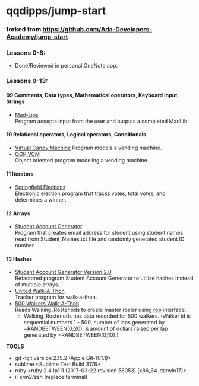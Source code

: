# qqdipps/jump-start
### forked from https://github.com/Ada-Developers-Academy/jump-start
### Lessons 0-8: 
- Done/Reviewed in personal OneNote app.
### Lessons 9-13:     
#### 09  Comments, Data types, Mathematical operators, Keyboard input, Strings     
- [Mad-Lips](https://github.com/qqdipps/JumpStart-WorkingItOut/blob/master/Lesson.9.Grammer/madlib.rb)       
     Program accepts input from the user and outputs a completed MadLib.
#### 10	Relational operators, Logical operators, Conditionals   
- [Virtual Candy Machine](https://github.com/qqdipps/JumpStart-WorkingItOut/blob/master/Lesson.10.Expressions/CandyMachine.rb) 
     Program models a vending machine.
- [OOP VCM](https://gist.github.com/qqdipps/2023aae5b98b6314840d399b143bedc1)  
     Object oriented program modeling a vending machine. 
#### 11  Iterators     
- [Springfield Elections](https://github.com/qqdipps/JumpStart-WorkingItOut/blob/master/Lesson.11.iterators/elections.rb)      
     Electronic election program that tracks votes, total votes, and determines a winner.


#### 12	Arrays     
- [Student Account Generator](https://github.com/qqdipps/JumpStart-WorkingItOut/blob/master/Lesson.12.Array/Account_Generator.rb)     
     Program that creates email address for student using student names read from Student_Names.txt file and randomly        generated student ID number.


#### 13	Hashes     
- [Student Account Generator Version 2.0](https://github.com/qqdipps/JumpStart-WorkingItOut/blob/master/Lesson.13.Hash/Account_Generator_Continued.rb)      
     Refactored program Student Account Generator to utilize hashes instead of multiple arrays.  
- [United Walk-A-Thon](https://github.com/qqdipps/JumpStart-WorkingItOut/blob/master/Lesson.13.Hash/Walk_A_Thon.rb)     
     Tracker program for walk-a-thon.
- [500 Walkers Walk-A-Thon](https://github.com/qqdipps/JumpStart-WorkingItOut/blob/master/Lesson.13.Hash/Walk_A_Thon_500_enhanced.rb)     
     Reads Walking_Roster.ods to create master roster using [roo](https://github.com/roo-rb/roo) interface.      
     - Walking_Roster.ods has data recorded for 500 walkers. (Walker id is sequential numbers 1 - 500, number of laps generated by =RANDBETWEEN(0;20), & amount of dollars raised per lap generated by =RANDBETWEEN(0;10).)
     





     
**TOOLS**   
- git <git version 2.15.2 (Apple Git-101.1)>     
- sublime <Sublime Text Build 3176>      
- ruby <ruby 2.4.1p111 (2017-03-22 revision 58053) [x86_64-darwin17]>        
- iTerm2/zsh (replace terminal)

